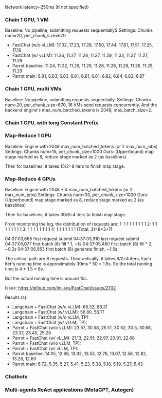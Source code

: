 Network latency=250ms (If not specified)

### Chain 1 GPU, 1 VM

Baseline: No pipeline, submitting requests sequentiallyS
Settings: Chunks num=20, per_chunk_size=670

- FastChat (w/o vLLM): 17.32, 17.23, 17.28, 17.50, 17.44, 17.61, 17.51, 17.25, 17.16
- FastChat (w/ vLLM): 11.26, 11.27, 11.28, 11.27, 11.29, 11.33, 11.27, 11.27, 11.26
- Parrot baseline: 11.24, 11.32, 11.25, 11.29, 11.26, 11.26, 11.26, 11.26, 11.25, 11.29
- Parrot main: 6.81, 6.83, 6.83, 6.81, 6.81, 6.81, 6.82, 6.84, 6.82, 6.87

### Chain 1 GPU, multi VMs

Baseline: No pipeline, submitting requests sequentially.
Settings: Chunks num=20, per_chunk_size=670, 16 VMs send requests concurrently.
And the backend engine's max_num_batched_tokens is 2048, max_batch_size=2.

### Chain 1 GPU, with long Constant Prefix


### Map-Reduce 1 GPU

Baseline: Engine with 2048 max_num_batched_tokens (or 2 max_num_jobs)
Settings: Chunks num=15, per_chunk_size=1000
Ours: (Upperbound) map stage marked as 8, reduce stage marked as 2 (as baselines)

Then for baselines, it takes 15/2=8 iters to finish map stage.


### Map-Reduce 4 GPUs

Baseline: Engine with 2048 * 4 max_num_batched_tokens (or 2 max_num_jobs)
Settings: Chunks num=30, per_chunk_size=1000
Ours: (Upperbound) map stage marked as 8, reduce stage marked as 2 (as baselines)

Then for baselines, it takes 30/8=4 iters to finish map stage.

From monitoring the log, the distribution of requests are:
1: 1 1 1 1 1 1 1 1
2: 1 1 1 1 1 1 1 1
3: 1 1 1 1 1 1 1 1
4: 1 1 1 1 1 1 1
(Total: 31=8*3+7)

04:37:03,665 first request submit
04:37:03,910 last request submit
04:37:05,077 first batch (8) fill * 1, ~1s
04:37:05,480 first batch (8) fill * 2, ~0.3s
04:37:06,953 first batch (8) generate finish, ~1.5s

The critical path are 8 requests. Theoraetically, it takes 8/2=4 iters. Each iter's running time 
is approximately 30ms * 50 = 1.5s. So the total running time is 4 * 1.5 = 6s.

But the actual running time is around 15s.

Issue: https://github.com/lm-sys/FastChat/issues/2702

Results (s):
- Langchain + FastChat (w/o vLLM): 68.32, 68.31
- Langchain + FastChat (w/ vLLM): 56.80, 56.71
- Langchain + FastChat (w/o vLLM, TP):
- Langchain + FastChat (w/ vLLM, TP):
- Parrot + FastChat (w/o vLLM): 23.57, 30.58, 25.51, 30.52, 30.5, 30.68, 23.37, 23.45, 25.28
- Parrot + FastChat (w/ vLLM): 21.13, 22.91, 22.97, 20.91, 22.68
- Parrot + FastChat (w/o vLLM, TP): 
- Parrot + FastChat (w/ vLLM, TP): 
- Parrot baseline: 14.05, 12.66, 13.92, 13.53, 12.76, 13.07, 12.58, 12.82, 13.26, 12.80
- Parrot main: 6.72, 5.35, 5.27, 5.41, 5.23, 5.38, 5.18, 5.19, 5.27, 5.43


### Chatbots


### Multi-agents ReAct applications (MetaGPT, Autogen)
